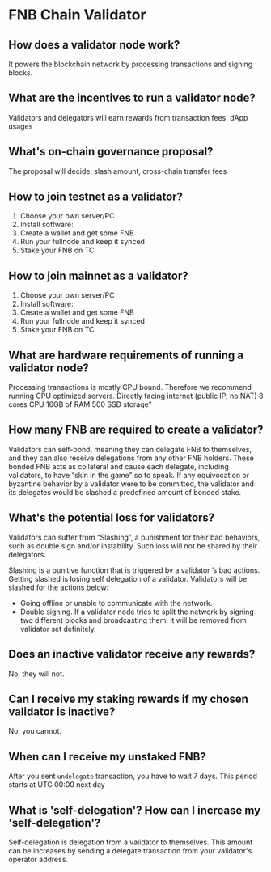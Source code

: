 # FNB Chain Validator

## How does a validator node work?

It powers the blockchain network by processing transactions and signing blocks.

## What are the incentives to run a validator node?

Validators and delegators will earn rewards from transaction fees: dApp usages

## What's on-chain governance proposal?

The proposal will decide: slash amount, cross-chain transfer fees

## How to join testnet as a validator?

1. Choose your own server/PC
2. Install software:
3. Create a wallet and get some FNB
4. Run your fullnode and keep it synced
5. Stake your FNB on TC

## How to join mainnet as a validator?

1. Choose your own server/PC
2. Install software:
3. Create a wallet and get some FNB
4. Run your fullnode and keep it synced
5. Stake your FNB on TC

## What are hardware requirements of running a validator node?

Processing transactions is mostly CPU bound. Therefore we recommend running CPU optimized servers.
Directly facing internet (public IP, no NAT)
8 cores CPU
16GB of RAM
500 SSD storage"

## How many FNB are required to create a validator?

Validators can self-bond, meaning they can delegate FNB to themselves, and they can also receive delegations from any other FNB holders. These bonded FNB acts as collateral and cause each delegate, including validators, to have “skin in the game” so to speak. If any equivocation or byzantine behavior by a validator were to be committed, the validator and its delegates would be slashed a predefined amount of bonded stake.

## What's the potential loss for validators?

Validators can suffer from “Slashing”, a punishment for their bad behaviors, such as double sign and/or instability. Such loss will not be shared by their delegators.

Slashing is a punitive function that is triggered by a validator ’s bad actions. Getting slashed is losing self delegation of a validator. Validators will be slashed for the actions below:

* Going offline or unable to communicate with the network.
* Double signing. If a validator node tries to split the network by signing two different blocks and broadcasting them, it will be removed from validator set definitely.

## Does an inactive validator receive any rewards?

No, they will not.

## Can I receive my staking rewards if my chosen validator is inactive?

No, you cannot.

## When can I receive my unstaked FNB?

After you sent `undelegate` transaction, you have to wait 7 days. This period starts at UTC 00:00 next day

## What is 'self-delegation'? How can I increase my 'self-delegation'?

Self-delegation is delegation from a validator to themselves. This amount can be increases by sending a delegate transaction from your validator's operator address.

